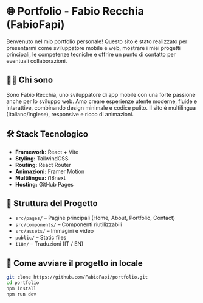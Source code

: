 # 🌐 Portfolio - Fabio Recchia (FabioFapi)

Benvenuto nel mio portfolio personale! Questo sito è stato realizzato per presentarmi come sviluppatore mobile e web, mostrare i miei progetti principali, le competenze tecniche e offrire un punto di contatto per eventuali collaborazioni.

## 👨‍💻 Chi sono

Sono Fabio Recchia, uno sviluppatore di app mobile con una forte passione anche per lo sviluppo web. Amo creare esperienze utente moderne, fluide e interattive, combinando design minimale e codice pulito. Il sito è multilingua (Italiano/Inglese), responsive e ricco di animazioni.

## 🛠️ Stack Tecnologico

- **Framework:** React + Vite
- **Styling:** TailwindCSS
- **Routing:** React Router
- **Animazioni:** Framer Motion
- **Multilingua:** i18next
- **Hosting:** GitHub Pages

## 📁 Struttura del Progetto

- `src/pages/` – Pagine principali (Home, About, Portfolio, Contact)
- `src/components/` – Componenti riutilizzabili
- `src/assets/` – Immagini e video
- `public/` – Static files
- `i18n/` – Traduzioni (IT / EN)

## 🚀 Come avviare il progetto in locale

```bash
git clone https://github.com/FabioFapi/portfolio.git
cd portfolio
npm install
npm run dev
